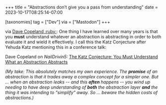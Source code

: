 +++
title = "Abstractions don’t give you a pass from understanding"
date = 2023-10-17T08:25:14-07:00

[taxonomies]
tag = ["Dev"]
via = ["Mastodon"]
+++

via [Dave Copeland :ruby:](https://ruby.social/@davetron5000/111250498052198101): One thing I have learned over many years is that you **must** understand whatever an abstraction is abstracting in order to both evaluate it and wield it effectively. I call this the Katz Conjecture after Yehuda Katz mentioning this in a conference talk:

<!-- more -->

Dave Copeland on _NailDrivin5:_ [The Katz Conjecture: You Must Understand What an Abstraction Abstracts](https://www.naildrivin5.com/blog/2023/10/17/the-katz-conjecture-you-must-understand-what-an-abstraction-abstracts.html)

_(My take: This absolutely matches my own experience. The **promise** of an abstraction is that it trades away a complex concept for a simpler one. But ... when an abstraction leaks -- and this **often** happens -- you wind up needing to have deep understanding of **both** the abstraction layer **and** the thing it was intending to "simplify" away. So ... beware the hidden costs of abstractions.)_
